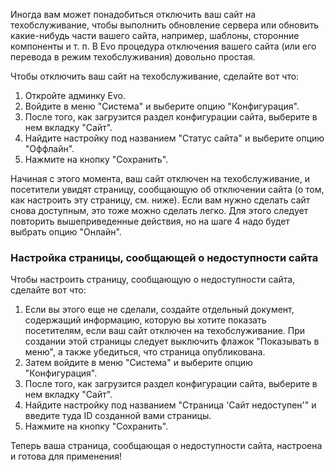 <p>Иногда вам может понадобиться отключить ваш сайт на техобслуживание, чтобы выполнить обновление сервера или обновить какие-нибудь части вашего сайта, например, шаблоны, сторонние компоненты и т. п. В Evo процедура отключения вашего сайта (или его перевода в режим техобслуживания) довольно простая.</p>
<p>Чтобы отключить ваш сайт на техобслуживание, сделайте вот что:</p>
<ol>
  <li>Откройте админку Evo.</li>
  <li>Войдите в меню "Система" и выберите опцию "Конфигурация".</li>
  <li>После того, как загрузится раздел конфигурации сайта, выберите в нем вкладку "Сайт".</li>
  <li>Найдите настройку под названием "Статус сайта" и выберите опцию "Оффлайн".</li>
  <li>Нажмите на кнопку "Сохранить".</li>
</ol>
<p>Начиная с этого момента, ваш сайт отключен на техобслуживание, и посетители увидят страницу, сообщающую об отключении сайта (о том, как настроить эту страницу, см. ниже). Если вам нужно сделать сайт снова доступным, это тоже можно сделать легко. Для этого следует повторить вышеприведенные действия, но на шаге 4 надо будет выбрать опцию "Онлайн".</p>
<h3>Настройка страницы, сообщающей о недоступности сайта</h3>
<p>Чтобы настроить страницу, сообщающую о недоступности сайта, сделайте вот что:</p>
<ol>
  <li>Если вы этого еще не сделали, создайте отдельный документ, содержащий информацию, которую вы хотите показать посетителям, если ваш сайт отключен на техобслуживание. При создании этой страницы следует выключить флажок "Показывать в меню", а также убедиться, что страница опубликована.</li>
  <li>Затем войдите в меню "Система" и выберите опцию "Конфигурация".</li>
  <li>После того, как загрузится раздел конфигурации сайта, выберите в нем вкладку "Сайт".</li>
  <li>Найдите настройку под названием "Страница 'Сайт недоступен'" и введите туда ID созданной вами страницы.</li>
  <li>Нажмите на кнопку "Сохранить".</li>
</ol>
<p>Теперь ваша страница, сообщающая о недоступности сайта, настроена и готова для применения!</p>
